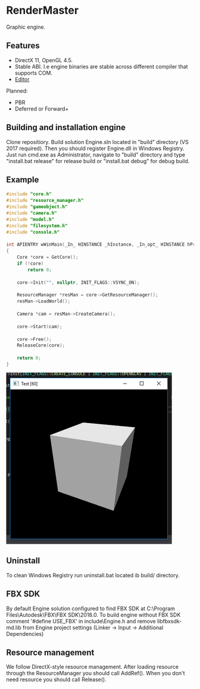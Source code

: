 # RenderMaster

Graphic engine.

## Features
* DirectX 11, OpenGL 4.5.
* Stable ABI. I.e engine binaries are stable across different compiler that supports COM.
* [Editor](https://github.com/fra-zz-mer/RenderMasterEditor)

Planned:
* PBR
* Deferred or Forward+

## Building and installation engine
Clone repositiory. Build solution Engine.sln located in "build" directory (VS 2017 required). Then you should register Engine.dll in Windows Registry. Just run cmd.exe as Administrator, navigate to "build" directory and type "install.bat release" for release build or "install.bat debug" for debug build.

## Example
```cpp
#include "core.h"
#include "resource_manager.h"
#include "gameobject.h"
#include "camera.h"
#include "model.h"
#include "filesystem.h"
#include "console.h"

int APIENTRY wWinMain(_In_ HINSTANCE _hInstance, _In_opt_ HINSTANCE hPrevInstance, _In_ LPWSTR lpCmdLine, _In_ int nCmdShow)
{
	Core *core = GetCore();
	if (!core)
		return 0;

	core->Init("", nullptr, INIT_FLAGS::VSYNC_ON);

	ResourceManager *resMan = core->GetResourceManager();
	resMan->LoadWorld();

	Camera *cam = resMan->CreateCamera();

	core->Start(cam);

	core->Free();
	ReleaseCore(core);

	return 0;
}
```
![Alt text](title.png?raw=true "Test")

## Uninstall
To clean Windows Registry run uninstall.bat located ib build/ directory.

## FBX SDK
By default Engine solution configured to find FBX SDK at C:\Program Files\Autodesk\FBX\FBX SDK\2018.0\. To build engine without FBX SDK comment '#define USE_FBX' in include\Engine.h and remove libfbxsdk-md.lib from Engine project settings (Linker -> Input -> Additional Dependencies)

## Resource management
We follow DirectX-style resource management. After loading resource through the ResourceManager you should call AddRef(). When you don't need resource you should call Release().

